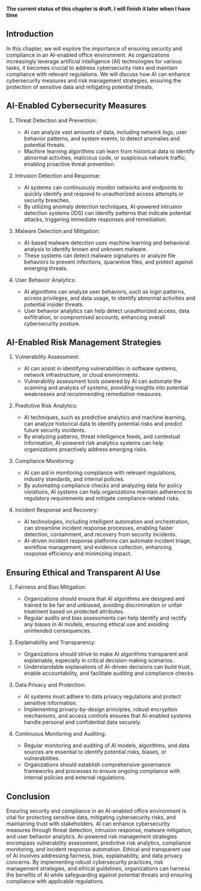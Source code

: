 **The current status of this chapter is draft. I will finish it later when I have time**

Introduction
------------

In this chapter, we will explore the importance of ensuring security and compliance in an AI-enabled office environment. As organizations increasingly leverage artificial intelligence (AI) technologies for various tasks, it becomes crucial to address cybersecurity risks and maintain compliance with relevant regulations. We will discuss how AI can enhance cybersecurity measures and risk management strategies, ensuring the protection of sensitive data and mitigating potential threats.

AI-Enabled Cybersecurity Measures
---------------------------------

1. Threat Detection and Prevention:

   * AI can analyze vast amounts of data, including network logs, user behavior patterns, and system events, to detect anomalies and potential threats.
   * Machine learning algorithms can learn from historical data to identify abnormal activities, malicious code, or suspicious network traffic, enabling proactive threat prevention.
2. Intrusion Detection and Response:

   * AI systems can continuously monitor networks and endpoints to quickly identify and respond to unauthorized access attempts or security breaches.
   * By utilizing anomaly detection techniques, AI-powered intrusion detection systems (IDS) can identify patterns that indicate potential attacks, triggering immediate responses and remediation.
3. Malware Detection and Mitigation:

   * AI-based malware detection uses machine learning and behavioral analysis to identify known and unknown malware.
   * These systems can detect malware signatures or analyze file behaviors to prevent infections, quarantine files, and protect against emerging threats.
4. User Behavior Analytics:

   * AI algorithms can analyze user behaviors, such as login patterns, access privileges, and data usage, to identify abnormal activities and potential insider threats.
   * User behavior analytics can help detect unauthorized access, data exfiltration, or compromised accounts, enhancing overall cybersecurity posture.

AI-Enabled Risk Management Strategies
-------------------------------------

1. Vulnerability Assessment:

   * AI can assist in identifying vulnerabilities in software systems, network infrastructure, or cloud environments.
   * Vulnerability assessment tools powered by AI can automate the scanning and analysis of systems, providing insights into potential weaknesses and recommending remediation measures.
2. Predictive Risk Analytics:

   * AI techniques, such as predictive analytics and machine learning, can analyze historical data to identify potential risks and predict future security incidents.
   * By analyzing patterns, threat intelligence feeds, and contextual information, AI-powered risk analytics systems can help organizations proactively address emerging risks.
3. Compliance Monitoring:

   * AI can aid in monitoring compliance with relevant regulations, industry standards, and internal policies.
   * By automating compliance checks and analyzing data for policy violations, AI systems can help organizations maintain adherence to regulatory requirements and mitigate compliance-related risks.
4. Incident Response and Recovery:

   * AI technologies, including intelligent automation and orchestration, can streamline incident response processes, enabling faster detection, containment, and recovery from security incidents.
   * AI-driven incident response platforms can automate incident triage, workflow management, and evidence collection, enhancing response efficiency and minimizing impact.

Ensuring Ethical and Transparent AI Use
---------------------------------------

1. Fairness and Bias Mitigation:

   * Organizations should ensure that AI algorithms are designed and trained to be fair and unbiased, avoiding discrimination or unfair treatment based on protected attributes.
   * Regular audits and bias assessments can help identify and rectify any biases in AI models, ensuring ethical use and avoiding unintended consequences.
2. Explainability and Transparency:

   * Organizations should strive to make AI algorithms transparent and explainable, especially in critical decision-making scenarios.
   * Understandable explanations of AI-driven decisions can build trust, enable accountability, and facilitate auditing and compliance checks.
3. Data Privacy and Protection:

   * AI systems must adhere to data privacy regulations and protect sensitive information.
   * Implementing privacy-by-design principles, robust encryption mechanisms, and access controls ensures that AI-enabled systems handle personal and confidential data securely.
4. Continuous Monitoring and Auditing:

   * Regular monitoring and auditing of AI models, algorithms, and data sources are essential to identify potential risks, biases, or vulnerabilities.
   * Organizations should establish comprehensive governance frameworks and processes to ensure ongoing compliance with internal policies and external regulations.

Conclusion
----------

Ensuring security and compliance in an AI-enabled office environment is vital for protecting sensitive data, mitigating cybersecurity risks, and maintaining trust with stakeholders. AI can enhance cybersecurity measures through threat detection, intrusion response, malware mitigation, and user behavior analytics. AI-powered risk management strategies encompass vulnerability assessment, predictive risk analytics, compliance monitoring, and incident response automation. Ethical and transparent use of AI involves addressing fairness, bias, explainability, and data privacy concerns. By implementing robust cybersecurity practices, risk management strategies, and ethical guidelines, organizations can harness the benefits of AI while safeguarding against potential threats and ensuring compliance with applicable regulations.
